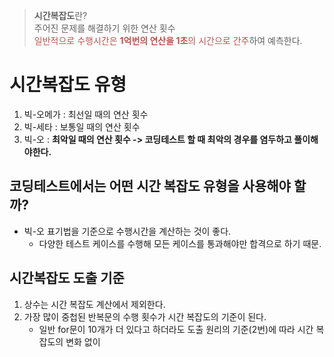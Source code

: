 > **시간복잡도**란?<br>
> 주어진 문제를 해결하기 위한 연산 횟수<br>
> <font color="#c0504d">일반적으로 수행시간은 **1억번의 연산을 1초**의 시간으로 간주</font>하여 예측한다.


# 시간복잡도 유형
1. 빅-오메가 : 최선일 때의 연산 횟수 
2. 빅-세타 : 보통일 때의 연산 횟수
3. 빅-오 : **최악일 때의 연산 횟수 -> 코딩테스트 할 때 최악의 경우를 염두하고 풀이해야한다.**

## 코딩테스트에서는 어떤 시간 복잡도 유형을 사용해야 할까?
- 빅-오 표기법을 기준으로 수행시간을 계산하는 것이 좋다.
	- 다양한 테스트 케이스를 수행해 모든 케이스를 통과해야만 합격으로 하기 때문.

## 시간복잡도 도출 기준
1. 상수는 시간 복잡도 계산에서 제외한다.
2. 가장 많이 중첩된 반복문의 수행 횟수가 시간 복잡도의 기준이 된다.
	- 일반 for문이 10개가 더 있다고 하더라도 도출 원리의 기준(2번)에 따라 시간 복잡도의 변화 없이 